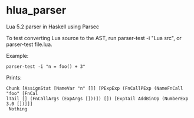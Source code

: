 # hlua_parser
Lua 5.2 parser in Haskell using Parsec

To test converting Lua source to the AST, run parser-test -i "Lua src", or parser-test file.lua.

Example:
```
parser-test -i "n = foo() + 3"
```
Prints:
```
Chunk [AssignStat [NameVar "n" []] [PExpExp (FnCallPExp (NameFnCall "foo" [FnCal
lTail [] (FnCallArgs (ExpArgs []))]) []) [ExpTail AddBinOp (NumberExp 3.0 [])]]]
 Nothing
```
